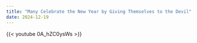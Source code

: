 ```yaml
---
title: "Many Celebrate the New Year by Giving Themselves to the Devil"
date: 2024-12-19
---
```


{{< youtube 0A_hZC0ysWs >}}
